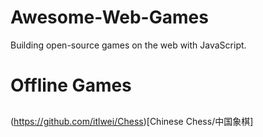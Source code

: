 # Awesome-Web-Games
Building open-source games on the web with JavaScript.

# Offline Games

## 

(https://github.com/itlwei/Chess)[Chinese Chess/中国象棋]
